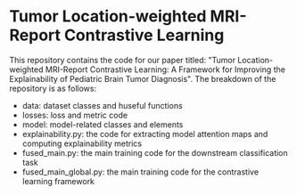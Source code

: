 # Tumor Location-weighted MRI-Report Contrastive Learning

This repository contains the code for our paper titled: "Tumor Location-weighted MRI-Report Contrastive Learning: A Framework for Improving the Explainability of Pediatric Brain Tumor Diagnosis".
The breakdown of the repository is as follows:
- data: dataset classes and huseful functions
- losses: loss and metric code
- model: model-related classes and elements
- explainability.py: the code for extracting model attention maps and computing explainability metrics 
- fused_main.py: the main training code for the downstream classification task
- fused_main_global.py: the main training code for the contrastive learning framework

